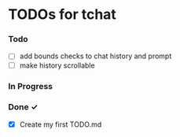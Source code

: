 # TODOs for tchat

### Todo
- [ ] add bounds checks to chat history and prompt
- [ ] make history scrollable

### In Progress

### Done ✓

- [x] Create my first TODO.md  
